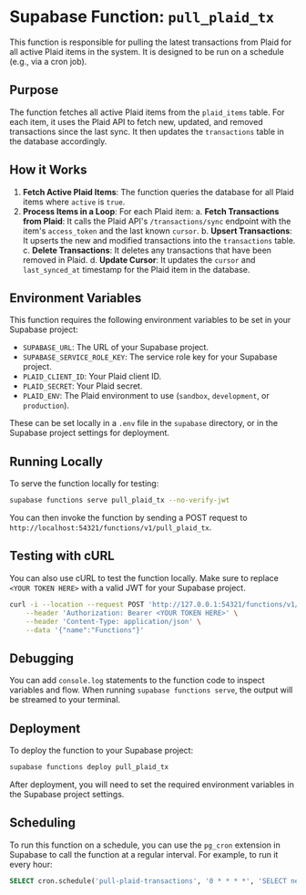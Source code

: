 # Supabase Function: `pull_plaid_tx`

This function is responsible for pulling the latest transactions from Plaid for all active Plaid items in the system. It is designed to be run on a schedule (e.g., via a cron job).

## Purpose

The function fetches all active Plaid items from the `plaid_items` table. For each item, it uses the Plaid API to fetch new, updated, and removed transactions since the last sync. It then updates the `transactions` table in the database accordingly.

## How it Works

1.  **Fetch Active Plaid Items**: The function queries the database for all Plaid items where `active` is `true`.
2.  **Process Items in a Loop**: For each Plaid item:
    a.  **Fetch Transactions from Plaid**: It calls the Plaid API's `/transactions/sync` endpoint with the item's `access_token` and the last known `cursor`.
    b.  **Upsert Transactions**: It upserts the new and modified transactions into the `transactions` table.
    c.  **Delete Transactions**: It deletes any transactions that have been removed in Plaid.
    d.  **Update Cursor**: It updates the `cursor` and `last_synced_at` timestamp for the Plaid item in the database.

## Environment Variables

This function requires the following environment variables to be set in your Supabase project:

-   `SUPABASE_URL`: The URL of your Supabase project.
-   `SUPABASE_SERVICE_ROLE_KEY`: The service role key for your Supabase project.
-   `PLAID_CLIENT_ID`: Your Plaid client ID.
-   `PLAID_SECRET`: Your Plaid secret.
-   `PLAID_ENV`: The Plaid environment to use (`sandbox`, `development`, or `production`).

These can be set locally in a `.env` file in the `supabase` directory, or in the Supabase project settings for deployment.

## Running Locally

To serve the function locally for testing:

```bash
supabase functions serve pull_plaid_tx --no-verify-jwt
```

You can then invoke the function by sending a POST request to `http://localhost:54321/functions/v1/pull_plaid_tx`.

## Testing with cURL

You can also use cURL to test the function locally. Make sure to replace `<YOUR TOKEN HERE>` with a valid JWT for your Supabase project.

```bash
curl -i --location --request POST 'http://127.0.0.1:54321/functions/v1/pull_plaid_tx' \
    --header 'Authorization: Bearer <YOUR TOKEN HERE>' \
    --header 'Content-Type: application/json' \
    --data '{"name":"Functions"}'
```

## Debugging

You can add `console.log` statements to the function code to inspect variables and flow. When running `supabase functions serve`, the output will be streamed to your terminal.

## Deployment

To deploy the function to your Supabase project:

```bash
supabase functions deploy pull_plaid_tx
```

After deployment, you will need to set the required environment variables in the Supabase project settings.

## Scheduling

To run this function on a schedule, you can use the `pg_cron` extension in Supabase to call the function at a regular interval. For example, to run it every hour:

```sql
SELECT cron.schedule('pull-plaid-transactions', '0 * * * *', 'SELECT net.http_post(url:=''https://<YOUR-PROJECT-REF>.supabase.co/functions/v1/pull_plaid_tx'', headers:=''{"Authorization": "Bearer <YOUR-SERVICE-ROLE-KEY>"}'')');
```